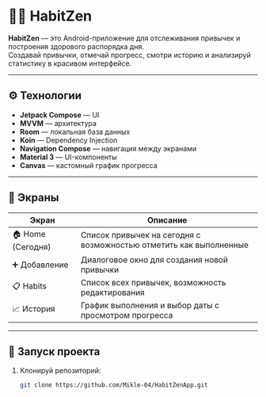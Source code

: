 # 🧘‍♂️ HabitZen

**HabitZen** — это Android-приложение для отслеживания привычек и построения здорового распорядка дня.  
Создавай привычки, отмечай прогресс, смотри историю и анализируй статистику в красивом интерфейсе.

---

## ⚙️ Технологии

- **Jetpack Compose** — UI
- **MVVM** — архитектура
- **Room** — локальная база данных
- **Koin** — Dependency Injection
- **Navigation Compose** — навигация между экранами
- **Material 3** — UI-компоненты
- **Canvas** — кастомный график прогресса

---

## 📱 Экраны

| Экран         | Описание |
|---------------|----------|
| 🏠 Home (Сегодня) | Список привычек на сегодня с возможностью отметить как выполненные |
| ➕ Добавление  | Диалоговое окно для создания новой привычки |
| 📋 Habits     | Список всех привычек, возможность редактирования |
| 📈 История    | График выполнения и выбор даты с просмотром прогресса |

---

## 🚀 Запуск проекта

1. Клонируй репозиторий:
   ```bash
   git clone https://github.com/Mikle-04/HabitZenApp.git